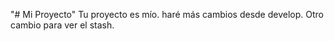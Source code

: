 "# Mi Proyecto" 
Tu proyecto es mío.
haré más cambios desde develop.
Otro cambio para ver el stash.
